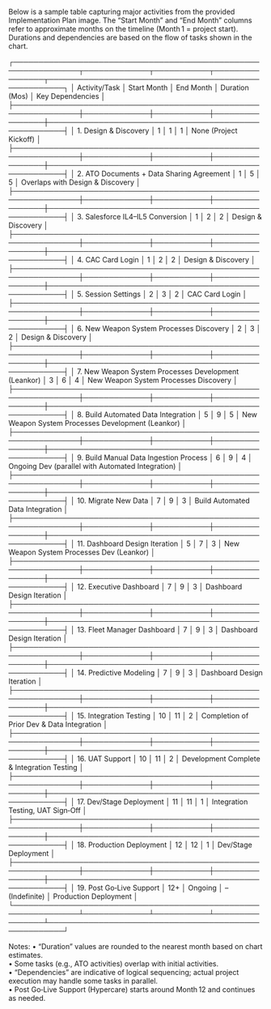 Below is a sample table capturing major activities from the provided Implementation Plan image. The “Start Month” and “End Month” columns refer to approximate months on the timeline (Month 1 = project start). Durations and dependencies are based on the flow of tasks shown in the chart.

┌───────────────────────────────────────────────────────────────┬─────────────┬───────────┬────────────────┬─────────────────────────────────────────────────────┐
│ Activity/Task                                               │ Start Month │ End Month │ Duration (Mos) │ Key Dependencies                                 │
├───────────────────────────────────────────────────────────────┼─────────────┼───────────┼────────────────┼─────────────────────────────────────────────────────┤
│ 1. Design & Discovery                                       │ 1           │ 1         │ 1              │ None (Project Kickoff)                            │
├───────────────────────────────────────────────────────────────┼─────────────┼───────────┼────────────────┼─────────────────────────────────────────────────────┤
│ 2. ATO Documents + Data Sharing Agreement                    │ 1           │ 5         │ 5              │ Overlaps with Design & Discovery                  │
├───────────────────────────────────────────────────────────────┼─────────────┼───────────┼────────────────┼─────────────────────────────────────────────────────┤
│ 3. Salesforce IL4–IL5 Conversion                            │ 1           │ 2         │ 2              │ Design & Discovery                                │
├───────────────────────────────────────────────────────────────┼─────────────┼───────────┼────────────────┼─────────────────────────────────────────────────────┤
│ 4. CAC Card Login                                           │ 1           │ 2         │ 2              │ Design & Discovery                                │
├───────────────────────────────────────────────────────────────┼─────────────┼───────────┼────────────────┼─────────────────────────────────────────────────────┤
│ 5. Session Settings                                         │ 2           │ 3         │ 2              │ CAC Card Login                                    │
├───────────────────────────────────────────────────────────────┼─────────────┼───────────┼────────────────┼─────────────────────────────────────────────────────┤
│ 6. New Weapon System Processes Discovery                     │ 2           │ 3         │ 2              │ Design & Discovery                                │
├───────────────────────────────────────────────────────────────┼─────────────┼───────────┼────────────────┼─────────────────────────────────────────────────────┤
│ 7. New Weapon System Processes Development (Leankor)         │ 3           │ 6         │ 4              │ New Weapon System Processes Discovery             │
├───────────────────────────────────────────────────────────────┼─────────────┼───────────┼────────────────┼─────────────────────────────────────────────────────┤
│ 8. Build Automated Data Integration                          │ 5           │ 9         │ 5              │ New Weapon System Processes Development (Leankor)  │
├───────────────────────────────────────────────────────────────┼─────────────┼───────────┼────────────────┼─────────────────────────────────────────────────────┤
│ 9. Build Manual Data Ingestion Process                       │ 6           │ 9         │ 4              │ Ongoing Dev (parallel with Automated Integration) │
├───────────────────────────────────────────────────────────────┼─────────────┼───────────┼────────────────┼─────────────────────────────────────────────────────┤
│ 10. Migrate New Data                                         │ 7           │ 9         │ 3              │ Build Automated Data Integration                  │
├───────────────────────────────────────────────────────────────┼─────────────┼───────────┼────────────────┼─────────────────────────────────────────────────────┤
│ 11. Dashboard Design Iteration                               │ 5           │ 7         │ 3              │ New Weapon System Processes Dev (Leankor)         │
├───────────────────────────────────────────────────────────────┼─────────────┼───────────┼────────────────┼─────────────────────────────────────────────────────┤
│ 12. Executive Dashboard                                      │ 7           │ 9         │ 3              │ Dashboard Design Iteration                         │
├───────────────────────────────────────────────────────────────┼─────────────┼───────────┼────────────────┼─────────────────────────────────────────────────────┤
│ 13. Fleet Manager Dashboard                                  │ 7           │ 9         │ 3              │ Dashboard Design Iteration                         │
├───────────────────────────────────────────────────────────────┼─────────────┼───────────┼────────────────┼─────────────────────────────────────────────────────┤
│ 14. Predictive Modeling                                      │ 7           │ 9         │ 3              │ Dashboard Design Iteration                         │
├───────────────────────────────────────────────────────────────┼─────────────┼───────────┼────────────────┼─────────────────────────────────────────────────────┤
│ 15. Integration Testing                                      │ 10          │ 11        │ 2              │ Completion of Prior Dev & Data Integration        │
├───────────────────────────────────────────────────────────────┼─────────────┼───────────┼────────────────┼─────────────────────────────────────────────────────┤
│ 16. UAT Support                                             │ 10          │ 11        │ 2              │ Development Complete & Integration Testing        │
├───────────────────────────────────────────────────────────────┼─────────────┼───────────┼────────────────┼─────────────────────────────────────────────────────┤
│ 17. Dev/Stage Deployment                                    │ 11          │ 11        │ 1              │ Integration Testing, UAT Sign‐Off                 │
├───────────────────────────────────────────────────────────────┼─────────────┼───────────┼────────────────┼─────────────────────────────────────────────────────┤
│ 18. Production Deployment                                   │ 12          │ 12        │ 1              │ Dev/Stage Deployment                              │
├───────────────────────────────────────────────────────────────┼─────────────┼───────────┼────────────────┼─────────────────────────────────────────────────────┤
│ 19. Post Go‐Live Support                                    │ 12+         │ Ongoing   │ – (Indefinite) │ Production Deployment                             │
└───────────────────────────────────────────────────────────────┴─────────────┴───────────┴────────────────┴─────────────────────────────────────────────────────┘

Notes:
• “Duration” values are rounded to the nearest month based on chart estimates.  
• Some tasks (e.g., ATO activities) overlap with initial activities.  
• “Dependencies” are indicative of logical sequencing; actual project execution may handle some tasks in parallel.  
• Post Go‐Live Support (Hypercare) starts around Month 12 and continues as needed.